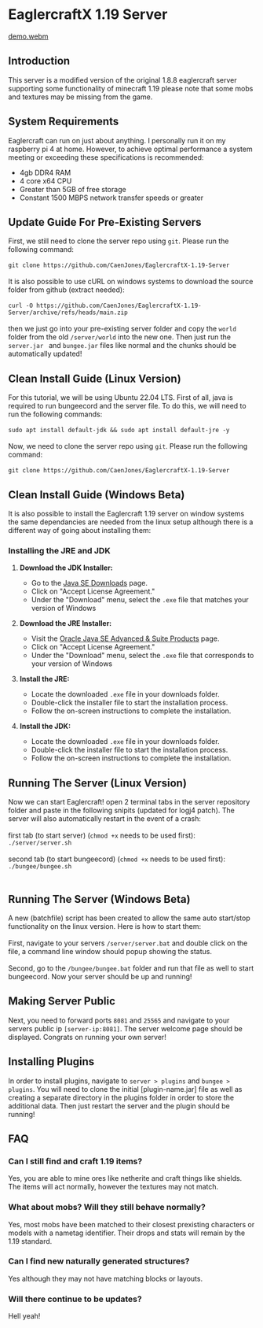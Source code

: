 

# EaglercraftX 1.19 Server
[demo.webm](https://github.com/CaenJones/EaglercraftX-1.19-Server/assets/131218155/0ee532ab-46d3-4959-ac9a-860931ffd649)

## Introduction
This server is a modified version of the original 1.8.8 eaglercraft server supporting some functionality of minecraft 1.19 please note that some mobs and textures may be missing from the game.

## System Requirements 
Eaglercraft can run on just about anything. I personally run it on my raspberry pi 4 at home. However, to achieve optimal performance a system meeting or exceeding these specifications is recommended:

 - 4gb DDR4 RAM
 - 4 core x64 CPU
 - Greater than 5GB of free storage
 - Constant 1500 MBPS network transfer speeds or greater

## Update Guide For Pre-Existing Servers
First, we still need to clone the server repo using `git`. Please run the following command:
<br>
<br>
`git clone https://github.com/CaenJones/EaglercraftX-1.19-Server`
<br>
<br>
It is also possible to use cURL on windows systems to download the source folder from github (extract needed):
<br>
<br>
`curl -O https://github.com/CaenJones/EaglercraftX-1.19-Server/archive/refs/heads/main.zip`
<br>
<br>
then we just go into your pre-existing server folder and copy the `world` folder from the old `/server/world` into the new one. Then just run the `server.jar ` and `bungee.jar` files like normal and the chunks should be automatically updated!

## Clean Install Guide (Linux Version)
For this tutorial, we will be using Ubuntu 22.04 LTS. First of all, java is required to run bungeecord and the server file. To do this, we will need to run the following commands:
<br>
<br>
`sudo apt install default-jdk && sudo apt install default-jre -y`
<br>
<br>
Now, we need to clone the server repo using `git`. Please run the following command:
<br>
<br>
`git clone https://github.com/CaenJones/EaglercraftX-1.19-Server`

## Clean Install Guide (Windows Beta)
It is also possible to install the Eaglercraft 1.19 server on window systems the same dependancies are needed from the linux setup although there is a different way of going about installing them:

### Installing the JRE and JDK
1.  **Download the JDK Installer:**
    -   Go to the [Java SE Downloads](https://www.oracle.com/java/technologies/javase-jdk11-downloads.html) page.
    -   Click on "Accept License Agreement."
    -   Under the "Download" menu, select the `.exe` file that matches your version of Windows 

1.  **Download the JRE Installer:**
    -   Visit the [Oracle Java SE Advanced & Suite Products](https://www.oracle.com/java/technologies/javase-jre8-downloads.html) page.
    -   Click on "Accept License Agreement."
    -   Under the "Download" menu, select the `.exe` file that corresponds to your version of Windows

2.  **Install the JRE:**
    -   Locate the downloaded `.exe` file in your downloads folder.
    -   Double-click the installer file to start the installation process.
    -   Follow the on-screen instructions to complete the installation. 

2.  **Install the JDK:**
    -   Locate the downloaded `.exe` file in your downloads folder.
    -   Double-click the installer file to start the installation process.
    -   Follow the on-screen instructions to complete the installation.
      
## Running The Server (Linux Version)
Now we can start Eaglercraft! open 2 terminal tabs in the server repository folder and paste in the following snipits (updated for logj4 patch). The server will also automatically restart in the event of a crash:
<br>
<br>
first tab (to start server) (`chmod +x` needs to be used first): `./server/server.sh`
<br>
<br>
second tab (to start bungeecord) (`chmod +x` needs to be used first): `./bungee/bungee.sh`
<br>
<br>

## Running The Server (Windows Beta)
A new (batchfile) script has been created to allow the same auto start/stop functionality on the linux version. Here is how to start them:
<br>
<br>
First, navigate to your servers `/server/server.bat` and double click on the file, a command line window should popup showing the status.
<br>
<br>
Second, go to the `/bungee/bungee.bat` folder and run that file as well to start bungeecord. Now your server should be up and running!

## Making Server Public
Next, you need to forward ports  `8081` and `25565` and navigate to your servers public ip `[server-ip:8081]`. The server welcome page should be displayed. Congrats on running your own server!

## Installing Plugins
In order to install plugins, navigate to `server > plugins` and `bungee > plugins`. You will need to clone the initial [plugin-name.jar] file as well as creating a separate directory in the plugins folder in order to store the additional data. Then just restart the server and the plugin should be running!

## FAQ
### Can I still find and craft 1.19 items?
Yes, you are able to mine ores like netherite and craft things like shields. The items will act normally, however the textures may not match.
### What about mobs? Will they still behave normally?
Yes, most mobs have been matched to their closest prexisting characters or models with a nametag identifier. Their drops and stats will remain by the 1.19 standard.
### Can I find new naturally generated structures?
Yes although they may not have matching blocks or layouts.
### Will there continue to be updates?
Hell yeah!
